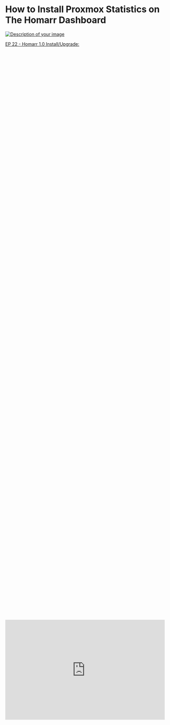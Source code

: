 # How to Install Proxmox Statistics on The Homarr Dashboard

<a href="/images/EP14_homarr/homarr outdated.png" class="image-expand">
    <img src="/images/EP14_homarr/homarr outdated.png" alt="Description of your image">
</a>

[EP 22 - Homarr 1.0 Install/Upgrade:](/homelabseries/EP22_homarr1.0upgrade)

<div style="display: flex; justify-content: center; align-items: center; height: 100%;">
    <iframe width="560" height="315" src="https://www.youtube.com/embed/aSRsk6VSVg4?si=HK3FFg47-WooiwdP" frameborder="0" allow="accelerometer; autoplay; clipboard-write; encrypted-media; gyroscope; picture-in-picture" allowfullscreen></iframe>
</div>

Here is the example of what we will be covering:

<a href="/images/EP14_homarr/2025-01-16 10_21_15-Default Board • Homarr.png" class="image-expand">
    <img src="/images/EP14_homarr/2025-01-16 10_21_15-Default Board • Homarr.png" alt="Description of your image">
</a>


## Follow the steps on your own

If you would like to follow the 13 steps on your own [here](https://homarr.dev/docs/integrations/hardware/) is a link to Homarrs documentation. 

## Before getting started

1. Make sure you login to your Homarr dashboard like we setup in the previous episode.

2. Make sure you login to your Proxmox Machine to create the API key required for stats to be shown in Homarr.

## Step by Step Instructions

1. Navigate to the Proxmox portal, click on Datacenter

2. Expand Permissions, click on Groups

3. Click the Create button

4. Name the group something informative, like api-users (our case we did ytlearngroup)

<a href="/images/EP14_homarr/steps1-4.png" class="image-expand">
    <img src="/images/EP14_homarr/steps1-4.png" alt="Description of your image">
</a>

5. Click on the Permissions "folder"

Click Add -> Group Permission

<a href="/images/EP14_homarr/steps 5.png" class="image-expand">
    <img src="/images/EP14_homarr/steps 5.png" alt="Description of your image">
</a>

6. 

    Path: /

    Group: group from Step 4 above

    Role: PVEAuditor

    Propagate: Checked

<a href="/images/EP14_homarr/steps 6.png" class="image-expand">
    <img src="/images/EP14_homarr/steps 6.png" alt="Description of your image">
</a>

7. Expand Permissions, click on Users

8. Click the Add button

    User name: something informative like api

    Realm: Proxmox VE authentication server

    Password: create a secure password for the user

    Confirm Password: re-enter the password

    Group: group from Step 4 above
<a href="/images/EP14_homarr/steps 7-8.png" class="image-expand">
    <img src="/images/EP14_homarr/steps 7-8.png" alt="Description of your image">
</a>

9. Expand Permissions, click on API Tokens

10. Click the Add button

    User: user from Step 8 above

    Token ID: something informative like the application or purpose like homarr

    Privilege Separation: unchecked

<a href="/images/EP14_homarr/steps 9-10.png" class="image-expand">
    <img src="/images/EP14_homarr/steps 9-10.png" alt="Description of your image">
</a>

11. Copy the Secret that is shown in Step 10 because it is only shown once. 

<!DOCTYPE html>
<html lang="en">
<head>
<meta charset="UTF-8">
<meta name="viewport" content="width=device-width, initial-scale=1.0">

<title>Warning Box Example</title>

<style>
.warning-box {
    background-color: #E4141E; /* Light red background color */
    border-left: 6px solid #8CD2F4; /* Red border on the left side */
    padding: 10px; /* Padding inside the box */
    margin-bottom: 20px; /* Margin at the bottom to separate from other content */
}
</style>
</head>
<body>

<div class="warning-box">
    <p>NOTICE THIS IS THE STEP WHERE YOU CAN GRAB THE CORRECT INTEGRATION KEY FORMAT!</p>
</div>

</body>
</html>

You will copy the TokenID into a notepad ADD an <kbd>=</kbd> sign and then paste the secret key after that.

```
<User>@pve!<Token ID>=<Secret>
```

Exmaple:

```
ytuser@pve!homarr=5b5467-0260-48ab-a8f5-03753d332145
```

<a href="/images/EP14_homarr/Steps 11.png" class="image-expand">
    <img src="/images/EP14_homarr/Steps 11.png" alt="Description of your image">
</a>

12. Go back to the "Permissions" menu

    Click Add -> API Token Permission

<a href="/images/EP14_homarr/steps 12.png" class="image-expand">
    <img src="/images/EP14_homarr/steps 12.png" alt="Description of your image">
</a>

13. 

    Path: /

    API Token: select the API token created in Step 10

    Role: PVE Auditor

    Propagate: Checked

    <a href="/images/EP14_homarr/steps 13.png" class="image-expand">
    <img src="/images/EP14_homarr/steps 13.png" alt="Description of your image">
</a>

## Adding your API to Homarr's Dashboard

Open your Homarr Dashboard

Select the Writing / edit icon.

<a href="/images/EP14_homarr/steps 1 homarr.png" class="image-expand">
    <img src="/images/EP14_homarr/steps 1 homarr.png" alt="Description of your image">
</a>

Then the Add tile button

<a href="/images/EP14_homarrsteps 2 homarr.png" class="image-expand">
    <img src="/images/EP14_homarr/steps 2 homarr.png" alt="Description of your image">
</a>

Then select "Apps"

<a href="/images/EP14_homarr/steps 3 homarr.png" class="image-expand">
    <img src="/images/EP14_homarr/steps 3 homarr.png" alt="Description of your image">
</a>

You will then need to grap the IP address of your server and paste it to internal and external.

<a href="/images/EP14_homarr/steps 4 homarr.png" class="image-expand">
    <img src="/images/EP14_homarr/steps 4 homarr.png" alt="Description of your image">
</a>

Move over to the integrations tab and this is where you will select your integration as Proxmox and paste your Proxmox API key you made a minute ago. Then select "Save".

<a href="/images/EP14_homarr/steps 5 homarr.png" class="image-expand">
    <img src="/images/EP14_homarr/steps 5 homarr.png" alt="Description of your image">
</a>

After that you will need to add a Widget like you just added an app.

<a href="/images/EP14_homarr/steps 6 homarr.png" class="image-expand">
    <img src="/images/EP14_homarr/steps 6 homarr.png" alt="Description of your image">
</a>

Scroll down until you find System Health Monitoring and add it.

<a href="/images/EP14_homarr/steps 7 homarr.png" class="image-expand">
    <img src="/images/EP14_homarr/steps 7 homarr.png" alt="Description of your image">
</a>

Find the newly placed widget on your Dashboard, click the gear icon on the top right to edit it.

<a href="/images/EP14_homarr/steps 8 homarr.png" class="image-expand">
    <img src="/images/EP14_homarr/steps 8 homarr.png" alt="Description of your image">
</a>

Lastly, change your settings to match the below screenshot, save, and wait a couple minutes for your data to appear and that is it. (9)

<a href="/images/EP14_homarr/steps 9 homarr.png" class="image-expand">
    <img src="/images/EP14_homarr/steps 9 homarr.png" alt="Description of your image">
</a>

## Closing thoughts

That is it, if you have any other questions do not forget to hop in our discord! 

